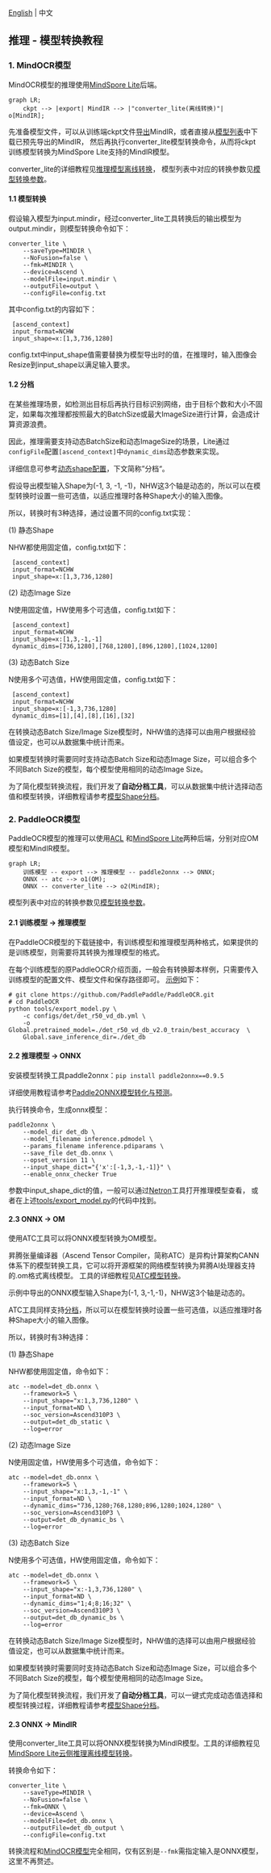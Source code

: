 [English](../../en/inference/convert_tutorial_en.md) | 中文

## 推理 - 模型转换教程

### 1. MindOCR模型

MindOCR模型的推理使用[MindSpore Lite](https://www.mindspore.cn/lite)后端。

```mermaid
graph LR;
    ckpt --> |export| MindIR --> |"converter_lite(离线转换)"| o[MindIR];
```

先准备模型文件，可以从训练端ckpt文件[导出](../../../configs/README.md)MindIR，或者直接从[模型列表](./models_list_cn.md)中下载已预先导出的MindIR，
然后再执行converter_lite模型转换命令，从而将ckpt训练模型转换为MindSpore Lite支持的MindIR模型。

converter_lite的详细教程见[推理模型离线转换](https://www.mindspore.cn/lite/docs/zh-CN/master/use/cloud_infer/converter_tool.html)，
模型列表中对应的转换参数见[模型转换参数](./convert_parameter_list_cn.md)。

#### 1.1 模型转换

假设输入模型为input.mindir，经过converter_lite工具转换后的输出模型为output.mindir，则模型转换命令如下：

```shell
converter_lite \
    --saveType=MINDIR \
    --NoFusion=false \
    --fmk=MINDIR \
    --device=Ascend \
    --modelFile=input.mindir \
    --outputFile=output \
    --configFile=config.txt
```

其中config.txt的内容如下：

```
 [ascend_context]
 input_format=NCHW
 input_shape=x:[1,3,736,1280]
```

config.txt中input_shape值需要替换为模型导出时的值，在推理时，输入图像会Resize到input_shape以满足输入要求。


#### 1.2 分档

在某些推理场景，如检测出目标后再执行目标识别网络，由于目标个数和大小不固定，如果每次推理都按照最大的BatchSize或最大ImageSize进行计算，会造成计算资源浪费。

因此，推理需要支持动态BatchSize和动态ImageSize的场景，Lite通过`configFile`配置`[ascend_context]`中`dynamic_dims`动态参数来实现。

详细信息可参考[动态shape配置](https://www.mindspore.cn/lite/docs/zh-CN/master/use/cloud_infer/converter_tool_ascend.html)，下文简称”分档“。

假设导出模型输入Shape为(-1, 3, -1, -1)，NHW这3个轴是动态的，所以可以在模型转换时设置一些可选值，以适应推理时各种Shape大小的输入图像。

所以，转换时有3种选择，通过设置不同的config.txt实现：

(1) 静态Shape

NHW都使用固定值，config.txt如下：

```
 [ascend_context]
 input_format=NCHW
 input_shape=x:[1,3,736,1280]
```

(2) 动态Image Size

N使用固定值，HW使用多个可选值，config.txt如下：

```shell
 [ascend_context]
 input_format=NCHW
 input_shape=x:[1,3,-1,-1]
 dynamic_dims=[736,1280],[768,1280],[896,1280],[1024,1280]
```

(3) 动态Batch Size

N使用多个可选值，HW使用固定值，config.txt如下：

```shell
 [ascend_context]
 input_format=NCHW
 input_shape=x:[-1,3,736,1280]
 dynamic_dims=[1],[4],[8],[16],[32]
```

在转换动态Batch Size/Image Size模型时，NHW值的选择可以由用户根据经验值设定，也可以从数据集中统计而来。

如果模型转换时需要同时支持动态Batch Size和动态Image Size，可以组合多个不同Batch Size的模型，每个模型使用相同的动态Image Size。

为了简化模型转换流程，我们开发了**自动分档工具**，可以从数据集中统计选择动态值和模型转换，详细教程请参考[模型Shape分档](./convert_dynamic_cn.md)。

### 2. PaddleOCR模型

PaddleOCR模型的推理可以使用[ACL](https://www.hiascend.com/document/detail/zh/canncommercial/63RC1/inferapplicationdev/aclcppdevg/aclcppdevg_000004.html)
和[MindSpore Lite](https://www.mindspore.cn/lite)两种后端，分别对应OM模型和MindIR模型。


```mermaid
graph LR;
    训练模型 -- export --> 推理模型 -- paddle2onnx --> ONNX;
    ONNX -- atc --> o1(OM);
    ONNX -- converter_lite --> o2(MindIR);
```

模型列表中对应的转换参数见[模型转换参数](./convert_parameter_list_cn.md)。

#### 2.1 训练模型 -> 推理模型

在PaddleOCR模型的下载链接中，有训练模型和推理模型两种格式，如果提供的是训练模型，则需要将其转换为推理模型的格式。

在每个训练模型的原PaddleOCR介绍页面，一般会有转换脚本样例，只需要传入训练模型的配置文件、模型文件和保存路径即可。
[示例](https://github.com/PaddlePaddle/PaddleOCR/blob/release/2.6/doc/doc_ch/algorithm_det_db.md)如下：

```shell
# git clone https://github.com/PaddlePaddle/PaddleOCR.git
# cd PaddleOCR
python tools/export_model.py \
	-c configs/det/det_r50_vd_db.yml \
	-o Global.pretrained_model=./det_r50_vd_db_v2.0_train/best_accuracy  \
	Global.save_inference_dir=./det_db
```

#### 2.2 推理模型 -> ONNX

安装模型转换工具paddle2onnx：`pip install paddle2onnx==0.9.5`

详细使用教程请参考[Paddle2ONNX模型转化与预测](https://github.com/PaddlePaddle/PaddleOCR/blob/release/2.6/deploy/paddle2onnx/readme.md)。

执行转换命令，生成onnx模型：

```shell
paddle2onnx \
    --model_dir det_db \
    --model_filename inference.pdmodel \
    --params_filename inference.pdiparams \
    --save_file det_db.onnx \
    --opset_version 11 \
    --input_shape_dict="{'x':[-1,3,-1,-1]}" \
    --enable_onnx_checker True
```

参数中input_shape_dict的值，一般可以通过[Netron](https://github.com/lutzroeder/netron)工具打开推理模型查看，
或者在上述[tools/export_model.py](https://github.com/PaddlePaddle/PaddleOCR/blob/release/2.6/tools/export_model.py)的代码中找到。

#### 2.3 ONNX -> OM

使用ATC工具可以将ONNX模型转换为OM模型。

昇腾张量编译器（Ascend Tensor Compiler，简称ATC）是异构计算架构CANN体系下的模型转换工具，它可以将开源框架的网络模型转换为昇腾AI处理器支持的.om格式离线模型。
工具的详细教程见[ATC模型转换](https://www.hiascend.com/document/detail/zh/canncommercial/63RC1/inferapplicationdev/atctool/atctool_000001.html)。

示例中导出的ONNX模型输入Shape为(-1, 3,-1,-1)，NHW这3个轴是动态的。

ATC工具同样支持[分档](#12-分档)，所以可以在模型转换时设置一些可选值，以适应推理时各种Shape大小的输入图像。

所以，转换时有3种选择：

(1) 静态Shape

NHW都使用固定值，命令如下：

```shell
atc --model=det_db.onnx \
	--framework=5 \
	--input_shape="x:1,3,736,1280" \
	--input_format=ND \
	--soc_version=Ascend310P3 \
	--output=det_db_static \
	--log=error
```

(2) 动态Image Size

N使用固定值，HW使用多个可选值，命令如下：

```shell
atc --model=det_db.onnx \
	--framework=5 \
	--input_shape="x:1,3,-1,-1" \
	--input_format=ND \
	--dynamic_dims="736,1280;768,1280;896,1280;1024,1280" \
	--soc_version=Ascend310P3 \
	--output=det_db_dynamic_bs \
	--log=error
```

(3) 动态Batch Size

N使用多个可选值，HW使用固定值，命令如下：

```shell
atc --model=det_db.onnx \
	--framework=5 \
	--input_shape="x:-1,3,736,1280" \
	--input_format=ND \
	--dynamic_dims="1;4;8;16;32" \
	--soc_version=Ascend310P3 \
	--output=det_db_dynamic_bs \
	--log=error
```

在转换动态Batch Size/Image Size模型时，NHW值的选择可以由用户根据经验值设定，也可以从数据集中统计而来。

如果模型转换时需要同时支持动态Batch Size和动态Image Size，可以组合多个不同Batch Size的模型，每个模型使用相同的动态Image Size。

为了简化模型转换流程，我们开发了**自动分档工具**，可以一键式完成动态值选择和模型转换过程，详细教程请参考[模型Shape分档](./convert_dynamic_cn.md)。

#### 2.3 ONNX -> MindIR

使用converter_lite工具可以将ONNX模型转换为MindIR模型。工具的详细教程见[MindSpore Lite云侧推理离线模型转换](https://www.mindspore.cn/lite/docs/zh-CN/master/use/cloud_infer/converter_tool.html)。

转换命令如下：

```shell
converter_lite \
    --saveType=MINDIR \
    --NoFusion=false \
    --fmk=ONNX \
    --device=Ascend \
    --modelFile=det_db.onnx \
    --outputFile=det_db_output \
    --configFile=config.txt
```

转换流程和[MindOCR模型](#1-mindocr模型)完全相同，仅有区别是`--fmk`需指定输入是ONNX模型，这里不再赘述。
